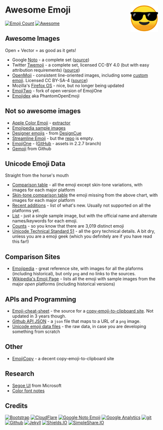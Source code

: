 # Awesome Emoji [<img alt="Awesome Emoji Logo" src="docs/favicon.svg" height="90" align="right"/>](https://www.fileformat.info/info/emoji/)
[![Emoji Count](https://img.shields.io/badge/Emoji-3%2C019-brightgreen.svg)](https://unicode.org/emoji/charts/emoji-list.html)
[![Awesome](https://awesome.re/badge.svg)](https://awesome.re)



## Awesome Images
Open + Vector = as good as it gets!
 
 * Google [Noto](https://www.google.com/get/noto/help/emoji/) - a complete set ([source](https://github.com/googlei18n/noto-emoji))
 * Twitter [Twemoji](https://twemoji.twitter.com/) - a complete set, licensed CC-BY 4.0 (but with easy attribution requirements) ([source](https://github.com/twitter/twemoji/tree/gh-pages/2/svg))
 * [OpenMoji](http://openmoji.org/) - consistent line-oriented images, including some [custom emoji](http://openmoji.org/library.html?group=hfg).  Licensed CC BY-SA-4 ([source](https://github.com/hfg-gmuend/openmoji)) 
 * Mozilla's [Firefox OS](https://github.com/mozilla/fxemoji) - nice, but no longer being updated
 * [EmojiTwo](https://emojitwo.github.io/) - fork of open version of EmojiOne
 * [Emojidex](https://github.com/emojidex/emojidex-vectors) aka PhantomOpenEmoji

## Not so awesome images

 * [Apple Color Emoji](https://en.wikipedia.org/wiki/Apple_Color_Emoji) - [extractor](https://github.com/tmm1/emoji-extractor)
 * [Emojipedia sample images](https://emojipedia.org/emojipedia/)
 * [Designer emojis](https://www.dropbox.com/s/59ru27fq642m8l0/Designer_Emojis_DesignCue_Updated.zip) - from [DesignCue](https://www.designcue.io/)
 * [Streamline Emoji](http://emoji.streamlineicons.com/) - but the [repo](https://github.com/webalys-hq/streamline-emoji) is empty.
 * [EmojiOne](https://www.emojione.com/) - ([GitHub](https://github.com/emojione/emojione/tree/2.2.7/assets) - assets in 2.2.7 branch)
 * [Gemoji](https://github.com/github/gemoji) from Github


## Unicode Emoji Data

Straight from the horse's mouth
 * [Comparison table](http://unicode.org/emoji/charts/full-emoji-list.html) - all the emoji except skin-tone variations, with images for each major platform
 * [Skin-tone comparison table](https://unicode.org/emoji/charts/full-emoji-modifiers.html) the emoji missing from the above chart, with images for each major platform
 * [Recent additions](https://unicode.org/emoji/charts/emoji-released.html) - list of what's new.  Usually not supported on all the platforms yet.
 * [List](https://unicode.org/emoji/charts/emoji-list.html) - just a single sample image, but with the official name and alternate names/keywords for each emoji.
 * [Counts](https://unicode.org/emoji/charts/emoji-counts.html) - so you know that there are 3,019 distinct emoji
 * [Unicode Technical Standard 51](http://unicode.org/reports/tr51/) - all the gory technical details. A bit dry, unless you are a emoji geek (which you definitely are if you have read this far!)

## Comparison Sites
 * [Emojipedia](https://www.emojipedia.com/) - great reference site, with images for all the plaforms (including historical), but only `png` and no links to the sources.
 * [Wikipedia's Emoji Page](https://commons.wikimedia.org/wiki/Emoji) - lists all the emoji with sample images from the major *open* platforms (including historical versions)

## APIs and Programming
 * [Emoji-cheat-sheet](https://github.com/WebpageFX/emoji-cheat-sheet.com) - the source for a [copy-emoji-to-clipboard site](https://www.webfx.com/tools/emoji-cheat-sheet/).  Not updated in 3 years though.
 * [Github API JSON](https://api.github.com/emojis) - a `json` file that maps to a URL of a `png` image.
 * [Unicode emoji data files](http://unicode.org/Public/emoji/12.0/) - the raw data, in case you are developing something from scratch

## Other
 * [EmojiCopy](https://www.emojicopy.com/) - a decent copy-emoji-to-clipboard site
 
## Research
 * [Segoe UI](https://en.wikipedia.org/wiki/Segoe#Emoji_demo) from Microsoft
 * [Color font notes](http://blog.symbolset.com/multicolor-fonts)


## Credits
[![Bootstrap](https://www.vectorlogo.zone/logos/getbootstrap/getbootstrap-ar21.svg)](http://getbootstrap.com/ "HTML/CSS Framework")
[![CloudFlare](https://www.vectorlogo.zone/logos/cloudflare/cloudflare-ar21.svg)](https://www.cloudflare.com/ "CDN")
[![Google Noto Emoji](https://www.vectorlogo.zone/logos/google/google-ar21.svg)](https://github.com/googlei18n/noto-emoji/blob/master/svg/emoji_u1f36f.svg "Favicon")
[![Google Analytics](https://www.vectorlogo.zone/logos/google_analytics/google_analytics-ar21.svg)](http://www.google.com/analytics/ "Analytics")
[![git](https://www.vectorlogo.zone/logos/git-scm/git-scm-ar21.svg)](https://git-scm.com/ "Version control")
[![Github](https://www.vectorlogo.zone/logos/github/github-ar21.svg)](https://www.github.com/ "website and git hosting")
[![Jekyll](https://www.vectorlogo.zone/logos/jekyllrb/jekyllrb-ar21.svg)](https://jekyllrb.com/ "Static site generator")
[![Shields.IO](https://www.vectorlogo.zone/logos/shieldsio/shieldsio-ar21.svg)](http://shields.io/ "README badges")
[![SimpleShare.IO](https://www.vectorlogo.zone/logos/simpleshareio/simpleshareio-ar21.svg)](http://simpleshare.io/ "Social media share links")
